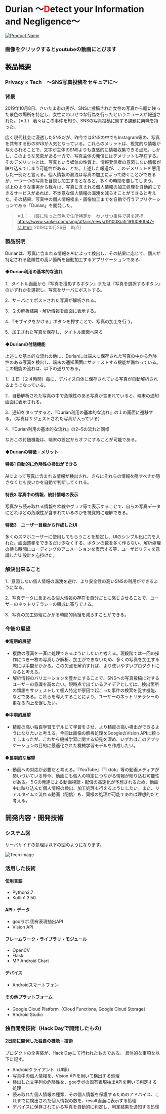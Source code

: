 # Durian ～<span style="color: red; ">D</span>etect your Information and Negligence～

[![Product Name](image-samune.png)](https://youtu.be/2uta3dQ5xq0)
### 画像をクリックするとyoutubeの動画にとびます

## 製品概要
### Privacy × Tech　～SNS写真投稿をセキュアに～

### 背景
2019年10月8日、さいたま市の男が、SNSに投稿された女性の写真から瞳に映った景色の場所を特定し、女性にわいせつな行為を行ったというニュースが報道された。（※１）
我々はこの事件を知り、SNSの写真投稿に関する課題に興味を持った。

広く現代社会に浸透したSNSだが、昨今ではSNSの中でもInstagram等の、写真を共有する形のSNSが人気となっている。これらのメリットは、視覚的な情報が与えられることで、文字が主体のSNSよりも直感的に情報収集できる点だ。しかし、このような恩恵がある一方で、写真主体の発信にはデメリットも存在する。そのデメリットとは、写真という媒体の性質上、情報発信者の意図しない情報が映り込んでしまう可能性があることだ。上述した報道が、このデメリットを悪用した一例だと言える。個人情報の漏洩は写真の加工によって防ぐことができるが、一つ一つの写真を目視し加工するとなると、多くの時間を要してしまう。
以上のような事実から我々は、写真に含まれる個人情報の加工処理を自動的にできるサービスがあれば、不本意な個人情報の漏洩を減らすことができると考えた。その結果、写真中の個人情報検出・画像加工までを自動で行うアプリケーションである「Durian」を開発した。

> ※１：　（瞳に映った景色で住所特定か　わいせつ事件で男を逮捕, 
https://www.sankei.com/smp/affairs/news/191008/afr1910080047-s1.html, 
2019年10月26日　時点）

### 製品説明
Durianは、写真に含まれる情報をAIによって検出し、その結果に応じて、個人が特定される危険性の高い箇所を自動加工するアプリケーションである.

#### ◆Durian利用の基本的な流れ
1．タイトル画面から『写真を撮影するボタン』または『写真を選択するボタン』のいずれかを選択し、写真をサーバにポストする。

2．サーバにてポストされた写真が解析される。

3．２の解析結果・解析情報を画面に表示する。

4．『モザイクをかける』ボタンを押すことで、写真の加工を行う。

5．加工された写真を保存し、タイトル画面へ戻る

#### ◆Durianの付随機能
上述した基本的な流れの他に、Durianには端末に保存された写真の中から危険性のある写真を検出し、端末の通知画面にサジェストする機能が備わっている。この機能の流れは、以下の通りである。

1．１日（２４時間）毎に、デバイス自体に保存されている写真が自動解析されるようになっている。

2．自動解析された写真の中で危険性のある写真が含まれていると、端末の通知画面に表示される。

3．通知をタップすると、『Durian利用の基本的な流れ』の１の画面に遷移する。（写真はサジェストされた写真が入っている）

4．『Durian利用の基本的な流れ』の2~5の流れと同様

なおこの付随機能は、端末の設定からオフにすることが可能である。

#### ◆Durianの特徴・メリット

#### 特長1  自動的に危険性の検出ができる
AIによって写真に含まれる情報が検出され、さらにそれらの情報を隠すべきか隠さなくとも良いかを自動で判断してくれる。
#### 特長3  写真中の情報、統計情報の表示
写真から読み取れる情報を枠線やグラフ等で表示することで、自らの写真データにどれほどの危険性が含まれているのかを視覚的に理解できる。

#### 特徴3　ユーザー目線から作成したUI
多くのスマホユーザーに使用してもらうことを想定し、UIのシンプル化に力を入れた。画面遷移をできるだけ少なくする、ボタンの数を多く作らない、解析処理の待ち時間にローディングのアニメーションを表示する等、ユーザビリティを意識したUI設計を心掛けた。

### 解決出来ること
1．意図しない個人情報の漏洩を避け、より安全性の高いSNSの利用ができるようになる。

2．写真データに含まれる個人情報の存在を自分ごとに感じさせることで、ユーザーのネットリテラシーの醸成に寄与できる。

3．写真の加工処理にかかる時間的負担を減らすことができる。


### 今後の展望
#### ●短期的展望

- 複数の写真を一斉に処理できるようにしたいと考える。現段階では一回の操作につき一枚の写真しか解析、加工ができないため、多くの写真を加工する際には手間がかかる。この欠点を解消すれば、より使いやすいプロダクトになると考える。
- 解析情報のバリエーションを豊かにすることで、SNSへの写真投稿に対するユーザーの意識を高めたい。現時点で出ているアイデアとしては、検出箇所の類語をサジェストして個人特定が原因で起こった事件の検索を促す機能、などである。これらを導入することにより、ユーザーのネットリテラシーの更なる向上を促したい。

#### ●中期的展望
- 精度の高い独自学習モデルにて学習をさせ、より精度の高い検出ができるようになりたいと考える。今回は画像の解析処理をGoogleのVision APIに頼ってしまったが、これから機械学習に関する知見を深め、いずれはこのアプリケーションの目的に最適化された機械学習モデルを作成したい。

#### ●長期的な展望
- 動画への対応が必要だと考える。『YouTube』『Tiktok』等の動画メディアが勢いづいている昨今、動画にも個人の特定につながる情報が映り込む可能性がある。５Gの発達による動画視聴・配信の高速化が予想されるため、動画中に映り込んだ個人情報の検出、加工処理も行えるようにしたい。また、リアルタイムで流れる動画（配信）も、同様の処理が可能であれば理想的だと考える。


## 開発内容・開発技術
### システム図
サーバサイドの処理は以下の図のようになります。

![Tech image](system.PNG)
### 活用した技術
#### 使用言語
* Python3.7
* Kotlin1.3.50


#### API・データ
* gooラボ 固有表現抽出API
* Vision API


#### フレームワーク・ライブラリ・モジュール
* OpenCV
* Flask
* MP Android Chart


#### デバイス
* Androidスマートフォン

#### その他プラットフォーム
* Google Cloud Platform（Cloud Functions, Google Cloud Storage）
* Android Studio

### 独自開発技術（Hack Dayで開発したもの）
#### 2日間に開発した独自の機能・技術
プロダクトの全実装が、Hack Dayにて行われたものである。
具体的な事項を以下に記す。
- Androidクライアント（UI等）
- 写真中の個人情報を、Vision APIを用いて検出する処理
- 検出した文字列の危険性を、gooラボの固有表現抽出APIを用いて判定する処理
- 読み取れた個人情報の種類、その個人情報を保護するためのアドバイス、これまでに検出された個人情報の数を、result画面に表示する処理
- デバイスに保存されている写真を自動的に判定し、判定結果を通知する処理

